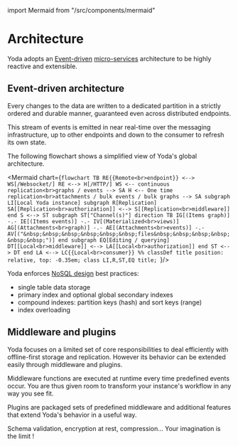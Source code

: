 import Mermaid from "/src/components/mermaid"

# Architecture

Yoda adopts an [Event-driven](https://docs.microsoft.com/en-us/azure/architecture/guide/architecture-styles/event-driven) [micro-services](https://docs.microsoft.com/en-us/azure/architecture/guide/architecture-styles/microservices)  architecture to be highly reactive and extensible.

## Event-driven architecture

Every changes to the data are written to a dedicated partition in a strictly ordered and durable manner, guaranteed even across distributed endpoints.

This stream of events is emitted in near real-time over the messaging infrastructure, up to other endpoints and down to the consumer to refresh its own state.

The following flowchart shows a simplified view of Yoda's global architecture.

<Mermaid chart={`flowchart TB
  RE{{Remote<br>endpoint}} <--> WS[/Websocket/]
  RE <--> H[/HTTP/]
  WS <-- continuous replication<br>graphs / events --> SA
  H <-- One time replication<br>attachments / bulk events / bulk graphs --> SA
  subgraph LI[Local Yoda instance]
    subgraph R[Replication]
      SA[[Replication<br>authorization]] <--> S[[Replication<br>middleware]]
    end
    S <--> ST
    subgraph ST["Channel(s)"]
      direction TB
      IG[(Items graph)] -.- IE[(Items events)] -.- IV[(Materialized<br>views)]
      AG[(Attachments<br>graph)] -.- AE[(Attachments<br>events)] -.- AV[("&nbsp;&nbsp;&nbsp;&nbsp;&nbsp;&nbsp;files&nbsp;&nbsp;&nbsp;&nbsp;&nbsp;&nbsp;")]
    end
    subgraph EQ[Editing / querying]
      DT[[Local<br>middleware]] <--> LA[[Local<br>authorization]]
    end
    ST <--> DT
  end
  LA <--> LC{{Local<br>consumer}}
  %%
  classDef title position: relative, top: -0.35em;
  class LI,R,ST,EQ title;
`}/>

Yoda enforces [NoSQL design](https://docs.aws.amazon.com/amazondynamodb/latest/developerguide/best-practices.html) best practices:

- single table data storage
- primary index and optional global secondary indexes
- compound indexes: partition keys (hash) and sort keys (range)
- index overloading

## Middleware and plugins

Yoda focuses on a limited set of core responsibilities to deal efficiently with offline-first storage and replication. However its behavior can be extended easily through middleware and plugins.

Middleware functions are executed at runtime every time predefined events occur. You are thus given room to transform your instance's workflow in any way you see fit.

Plugins are packaged sets of predefined middleware and additional features that extend Yoda's behavior in a useful way.

Schema validation, encryption at rest, compression... Your imagination is the limit !
